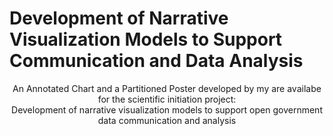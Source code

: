 # Development of Narrative Visualization Models to Support Communication and Data Analysis

<div align="center"> 
An Annotated Chart and a Partitioned Poster developed by my are availabe for the scientific initiation project:  
</div>

<div align="center">
  Development of narrative visualization models to support open government data communication and analysis
</div>
